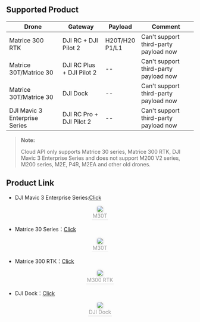 ## Supported Product

| Drone    | Gateway                  | Payload             | Comment                                 |
| -------- | ------------------------ | ------------------- | --------------------------------------- |
| Matrice 300 RTK | DJI RC + DJI Pilot 2      | H20T/H20 <br> P1/L1 | Can't support third-party payload now |
| Matrice 30T/Matrice 30 | DJI RC Plus + DJI Pilot 2 | --                  | Can't support third-party payload now |
| Matrice 30T/Matrice 30 | DJI Dock                 | --                  | Can't support third-party payload now |
| DJI Mavic 3 Enterprise Series | DJI RC Pro + DJI Pilot 2                | --                  | Can't support third-party payload now |

> **Note:**
>
> Cloud API only supports Matrice 30 series, Matrice 300 RTK, DJI Mavic 3 Enterprise Series and does not support M200 V2 series, M200 series, M2E, P4R, M2EA and other old drones.

## Product Link

- DJI Mavic 3 Enterprise Series:[Click](https://www.dji.com/cn/mavic-3-enterprise?site=brandsite&from=homepage)

<center>    <img style="border-radius: 0.3125em;    box-shadow: 0 2px 4px 0 rgba(34,36,38,.12),0 2px 10px 0 rgba(34,36,38,.08);"     src="https://terra-1-g.djicdn.com/71a7d383e71a4fb8887a310eb746b47f/cloudapi/V1.2/mavic3%E8%A1%8C%E4%B8%9A.jpeg">    <br>    <div style="color:orange; border-bottom: 1px solid #d9d9d9;    display: inline-block;    color: #999;    padding: 2px;">M30T</div> </center>

- Matrice 30 Series：[Click](www.dji.com/matrice-30)

<center>    <img style="border-radius: 0.3125em;    box-shadow: 0 2px 4px 0 rgba(34,36,38,.12),0 2px 10px 0 rgba(34,36,38,.08);"     src="https://terra-1-g.djicdn.com/84f990b0bbd145e6a3930de0c55d3b2b/admin/doc/ab99e0eb-32f4-444b-9497-4626bac46326.png">    <br>    <div style="color:orange; border-bottom: 1px solid #d9d9d9;    display: inline-block;    color: #999;    padding: 2px;">M30T</div> </center>


- Matrice 300 RTK：[Click](https://www.dji.com/cn/matrice-300?site=brandsite&from=nav) 

<center>    <img style="border-radius: 0.3125em;    box-shadow: 0 2px 4px 0 rgba(34,36,38,.12),0 2px 10px 0 rgba(34,36,38,.08);"     src="https://terra-1-g.djicdn.com/84f990b0bbd145e6a3930de0c55d3b2b/admin/doc/1b7c2e63-6668-4651-8918-439b060bc38a.png">    <br>    <div style="color:orange; border-bottom: 1px solid #d9d9d9;    display: inline-block;    color: #999;    padding: 2px;">M300 RTK</div> </center>


- DJI Dock：[Click](www.dji.com/dock)

<center>    <img style="border-radius: 0.3125em;    box-shadow: 0 2px 4px 0 rgba(34,36,38,.12),0 2px 10px 0 rgba(34,36,38,.08);"     src="https://terra-1-g.djicdn.com/84f990b0bbd145e6a3930de0c55d3b2b/admin/doc/4ff7190f-2d3e-49e1-9363-910a30881400.png">    <br>    <div style="color:orange; border-bottom: 1px solid #d9d9d9;    display: inline-block;    color: #999;    padding: 2px;">DJI Dock</div> </center>
